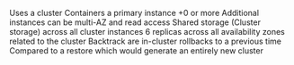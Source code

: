 Uses a cluster
	Containers a primary instance +0 or more
	Additional instances can be multi-AZ and read access
Shared storage (Cluster storage) across all cluster instances
	6 replicas across all availability zones related to the cluster
Backtrack are in-cluster rollbacks to a previous time
	Compared to a restore which would generate an entirely new cluster
